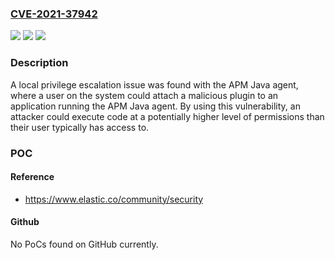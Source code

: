 ### [CVE-2021-37942](https://cve.mitre.org/cgi-bin/cvename.cgi?name=CVE-2021-37942)
![](https://img.shields.io/static/v1?label=Product&message=Elastic%20APM%20Java%20Agent&color=blue)
![](https://img.shields.io/static/v1?label=Version&message=1.18.0%3C%201.27.0%20&color=brighgreen)
![](https://img.shields.io/static/v1?label=Vulnerability&message=CWE-269%3A%20Improper%20Privilege%20Management&color=brighgreen)

### Description

A local privilege escalation issue was found with the APM Java agent, where a user on the system could attach a malicious plugin to an application running the APM Java agent. By using this vulnerability, an attacker could execute code at a potentially higher level of permissions than their user typically has access to.

### POC

#### Reference
- https://www.elastic.co/community/security

#### Github
No PoCs found on GitHub currently.

